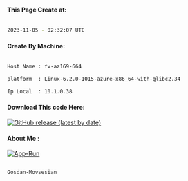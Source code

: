 
   
#### This Page Create at:

```bash

2023-11-05 - 02:32:07 UTC

```

#### Create By Machine:

```bash

Host Name : fv-az169-664

platform  : Linux-6.2.0-1015-azure-x86_64-with-glibc2.34

Ip Local  : 10.1.0.38

```
#### Download This code Here:

[![GitHub release (latest by date)](https://img.shields.io/github/v/release/Gosdan-Movsesian/Gosdan?style=for-the-badge&label=Download)](https://github.com/Gosdan-Movsesian/Gosdan/releases) 

</p> 

#### About Me :

[![App-Run](https://github.com/Gosdan-Movsesian/Gosdan/actions/workflows/App-Run.yml/badge.svg)](https://github.com/Gosdan-Movsesian/Gosdan/actions/workflows/App-Run.yml)

```bash

Gosdan-Movsesian

```

